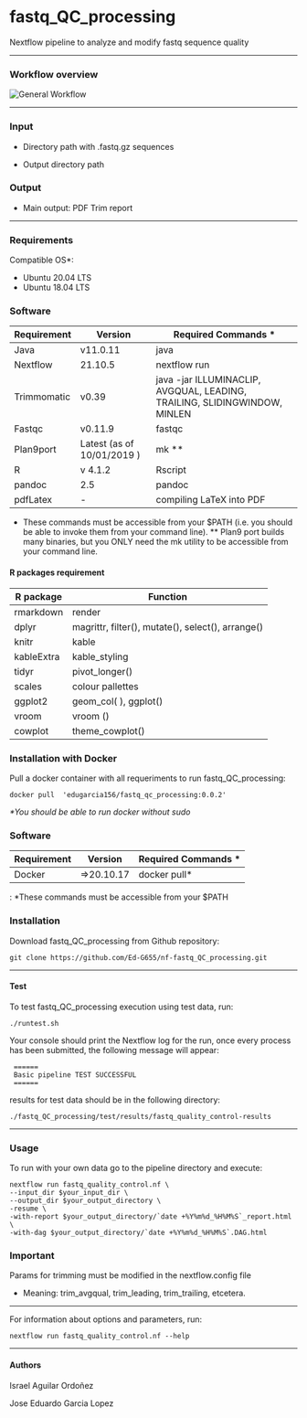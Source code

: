 # **fastq_QC_processing**

Nextflow pipeline to analyze and modify fastq sequence quality

------------------------------------------------------------------------

### Workflow overview

![General Workflow](./dev_notes/workflow.png)

------------------------------------------------------------------------

### Input

-   Directory path with .fastq.gz sequences

-   Output directory path

### Output

-   Main output: PDF Trim report

------------------------------------------------------------------------

### Requirements

Compatible OS\*:

-   Ubuntu 20.04 LTS
-   Ubuntu 18.04 LTS

### Software

| Requirement | Version                    | Required Commands \*                                                      |
|-------------|----------------------------|---------------------------------------------------------------------------|
| Java        | v11.0.11                   | java                                                                      |
| Nextflow    | 21.10.5                    | nextflow run                                                              |
| Trimmomatic | v0.39                      | java -jar ILLUMINACLIP, AVGQUAL, LEADING, TRAILING, SLIDINGWINDOW, MINLEN |
| Fastqc      | v0.11.9                    | fastqc                                                                    |
| Plan9port   | Latest (as of 10/01/2019 ) | mk \*\*                                                                   |
| R           | v 4.1.2                    | Rscript                                                                   |
| pandoc      | 2.5                        | pandoc                                                                    |
| pdfLatex    | \-                         | compiling LaTeX into PDF                                                  |

-   These commands must be accessible from your \$PATH (i.e. you should be able to invoke them from your command line). \*\* Plan9 port builds many binaries, but you ONLY need the mk utility to be accessible from your command line.

#### R packages requirement

| R package  | Function                                          |
|------------|---------------------------------------------------|
| rmarkdown  | render                                            |
| dplyr      | magrittr, filter(), mutate(), select(), arrange() |
| knitr      | kable                                             |
| kableExtra | kable_styling                                     |
| tidyr      | pivot_longer()                                    |
| scales     | colour pallettes                                  |
| ggplot2    | geom_col( ), ggplot()                             |
| vroom      | vroom ()                                          |
| cowplot    | theme_cowplot()                                   |

### Installation with Docker

Pull a docker container with all requeriments to run fastq_QC_processing:

    docker pull  'edugarcia156/fastq_qc_processing:0.0.2'

*\*You should be able to run docker without sudo*

### Software

| Requirement | Version     | Required Commands \* |
|-------------|-------------|----------------------|
| Docker      | =\>20.10.17 | docker pull\*        |

: \*These commands must be accessible from your \$PATH

### Installation

Download fastq_QC_processing from Github repository:

    git clone https://github.com/Ed-G655/nf-fastq_QC_processing.git

------------------------------------------------------------------------

#### Test

To test fastq_QC_processing execution using test data, run:

    ./runtest.sh 

Your console should print the Nextflow log for the run, once every process has been submitted, the following message will appear:

     ======
     Basic pipeline TEST SUCCESSFUL
     ======

results for test data should be in the following directory:

    ./fastq_QC_processing/test/results/fastq_quality_control-results

------------------------------------------------------------------------

### Usage

To run with your own data go to the pipeline directory and execute:

    nextflow run fastq_quality_control.nf \
    --input_dir $your_input_dir \
    --output_dir $your_output_directory \
    -resume \
    -with-report $your_output_directory/`date +%Y%m%d_%H%M%S`_report.html \
    -with-dag $your_output_directory/`date +%Y%m%d_%H%M%S`.DAG.html  

### Important

Params for trimming must be modified in the nextflow.config file

-   Meaning: trim_avgqual, trim_leading, trim_trailing, etcetera.

------------------------------------------------------------------------

For information about options and parameters, run:

    nextflow run fastq_quality_control.nf --help

------------------------------------------------------------------------

#### Authors

Israel Aguilar Ordoñez

Jose Eduardo Garcia Lopez

